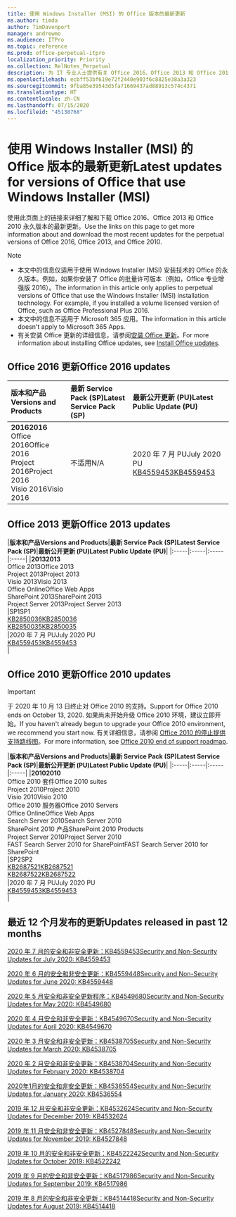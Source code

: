 ```yaml
---
title: 使用 Windows Installer (MSI) 的 Office 版本的最新更新
ms.author: timda
author: TimDavenport
manager: andrewmo
ms.audience: ITPro
ms.topic: reference
ms.prod: office-perpetual-itpro
localization_priority: Priority
ms.collection: RelNotes_Perpetual
description: 为 IT 专业人士提供有关 Office 2016、Office 2013 和 Office 2010 永久版本的最新更新信息的链接
ms.openlocfilehash: ecbff53bf619e72f2440e903f6c8825e38a3a323
ms.sourcegitcommit: 9fba85e39543d5fa71669437ad88913c574c4371
ms.translationtype: HT
ms.contentlocale: zh-CN
ms.lasthandoff: 07/15/2020
ms.locfileid: "45138768"
---
```

# <a name="latest-updates-for-versions-of-office-that-use-windows-installer-msi"></a><span data-ttu-id="e8cd5-103">使用 Windows Installer (MSI) 的 Office 版本的最新更新</span><span class="sxs-lookup"><span data-stu-id="e8cd5-103">Latest updates for versions of Office that use Windows Installer (MSI)</span></span>

<span data-ttu-id="e8cd5-104">使用此页面上的链接来详细了解和下载 Office 2016、Office 2013 和 Office 2010 永久版本的最新更新。</span><span class="sxs-lookup"><span data-stu-id="e8cd5-104">Use the links on this page to get more information about and download the most recent updates for the perpetual versions of Office 2016, Office 2013, and Office 2010.</span></span>
  
 
> [!NOTE]
> - <span data-ttu-id="e8cd5-p101">本文中的信息仅适用于使用 Windows Installer (MSI) 安装技术的 Office 的永久版本。例如，如果你安装了 Office 的批量许可版本（例如，Office 专业增强版 2016）。</span><span class="sxs-lookup"><span data-stu-id="e8cd5-p101">The information in this article only applies to perpetual versions of Office that use the Windows Installer (MSI) installation technology. For example, if you installed a volume licensed version of Office, such as Office Professional Plus 2016.</span></span>
> - <span data-ttu-id="e8cd5-107">本文中的信息不适用于 Microsoft 365 应用。</span><span class="sxs-lookup"><span data-stu-id="e8cd5-107">The information in this article doesn't apply to Microsoft 365 Apps.</span></span>
> - <span data-ttu-id="e8cd5-108">有关安装 Office 更新的详细信息，请参阅[安装 Office 更新](https://support.office.com/article/2ab296f3-7f03-43a2-8e50-46de917611c5)。</span><span class="sxs-lookup"><span data-stu-id="e8cd5-108">For more information about installing Office updates, see [Install Office updates](https://support.office.com/article/2ab296f3-7f03-43a2-8e50-46de917611c5).</span></span> 


## <a name="office-2016-updates"></a><span data-ttu-id="e8cd5-109">Office 2016 更新</span><span class="sxs-lookup"><span data-stu-id="e8cd5-109">Office 2016 updates</span></span>

|<span data-ttu-id="e8cd5-110">**版本和产品**</span><span class="sxs-lookup"><span data-stu-id="e8cd5-110">**Versions and Products**</span></span>|<span data-ttu-id="e8cd5-111">**最新 Service Pack (SP)**</span><span class="sxs-lookup"><span data-stu-id="e8cd5-111">**Latest Service Pack (SP)**</span></span>|<span data-ttu-id="e8cd5-112">**最新公开更新 (PU)**</span><span class="sxs-lookup"><span data-stu-id="e8cd5-112">**Latest Public Update (PU)**</span></span>|
|:-----|:-----|:-----|
|<span data-ttu-id="e8cd5-113">**2016**</span><span class="sxs-lookup"><span data-stu-id="e8cd5-113">**2016**</span></span> <br/> <span data-ttu-id="e8cd5-114">Office 2016</span><span class="sxs-lookup"><span data-stu-id="e8cd5-114">Office 2016</span></span>  <br/> <span data-ttu-id="e8cd5-115">Project 2016</span><span class="sxs-lookup"><span data-stu-id="e8cd5-115">Project 2016</span></span>  <br/> <span data-ttu-id="e8cd5-116">Visio 2016</span><span class="sxs-lookup"><span data-stu-id="e8cd5-116">Visio 2016</span></span>  <br/> |<span data-ttu-id="e8cd5-117">不适用</span><span class="sxs-lookup"><span data-stu-id="e8cd5-117">N/A</span></span>  <br/> |<span data-ttu-id="e8cd5-118">2020 年 7 月 PU</span><span class="sxs-lookup"><span data-stu-id="e8cd5-118">July 2020 PU</span></span>  <br/> [<span data-ttu-id="e8cd5-119">KB4559453</span><span class="sxs-lookup"><span data-stu-id="e8cd5-119">KB4559453</span></span>](https://support.microsoft.com/help/4559453) <br/> |
   
## <a name="office-2013-updates"></a><span data-ttu-id="e8cd5-120">Office 2013 更新</span><span class="sxs-lookup"><span data-stu-id="e8cd5-120">Office 2013 updates</span></span>

|<span data-ttu-id="e8cd5-121">**版本和产品**</span><span class="sxs-lookup"><span data-stu-id="e8cd5-121">**Versions and Products**</span></span>|<span data-ttu-id="e8cd5-122">**最新 Service Pack (SP)**</span><span class="sxs-lookup"><span data-stu-id="e8cd5-122">**Latest Service Pack (SP)**</span></span>|<span data-ttu-id="e8cd5-123">**最新公开更新 (PU)**</span><span class="sxs-lookup"><span data-stu-id="e8cd5-123">**Latest Public Update (PU)**</span></span>|
|:-----|:-----|:-----|:-----|
|<span data-ttu-id="e8cd5-124">**2013**</span><span class="sxs-lookup"><span data-stu-id="e8cd5-124">**2013**</span></span> <br/> <span data-ttu-id="e8cd5-125">Office 2013</span><span class="sxs-lookup"><span data-stu-id="e8cd5-125">Office 2013</span></span>  <br/> <span data-ttu-id="e8cd5-126">Project 2013</span><span class="sxs-lookup"><span data-stu-id="e8cd5-126">Project 2013</span></span>  <br/> <span data-ttu-id="e8cd5-127">Visio 2013</span><span class="sxs-lookup"><span data-stu-id="e8cd5-127">Visio 2013</span></span>  <br/> <span data-ttu-id="e8cd5-128">Office Online</span><span class="sxs-lookup"><span data-stu-id="e8cd5-128">Office Web Apps</span></span>  <br/> <span data-ttu-id="e8cd5-129">SharePoint 2013</span><span class="sxs-lookup"><span data-stu-id="e8cd5-129">SharePoint 2013</span></span>  <br/> <span data-ttu-id="e8cd5-130">Project Server 2013</span><span class="sxs-lookup"><span data-stu-id="e8cd5-130">Project Server 2013</span></span>  <br/> |<span data-ttu-id="e8cd5-131">SP1</span><span class="sxs-lookup"><span data-stu-id="e8cd5-131">SP1</span></span> <br/> [<span data-ttu-id="e8cd5-132">KB2850036</span><span class="sxs-lookup"><span data-stu-id="e8cd5-132">KB2850036</span></span>](https://support.microsoft.com/kb/2850036) <br/>[<span data-ttu-id="e8cd5-133">KB2850035</span><span class="sxs-lookup"><span data-stu-id="e8cd5-133">KB2850035</span></span>](https://support.microsoft.com/kb/2850035) <br/> |<span data-ttu-id="e8cd5-134">2020 年 7 月 PU</span><span class="sxs-lookup"><span data-stu-id="e8cd5-134">July 2020 PU</span></span>  <br/> [<span data-ttu-id="e8cd5-135">KB4559453</span><span class="sxs-lookup"><span data-stu-id="e8cd5-135">KB4559453</span></span>](https://support.microsoft.com/help/4559453) <br/> |
   
## <a name="office-2010-updates"></a><span data-ttu-id="e8cd5-136">Office 2010 更新</span><span class="sxs-lookup"><span data-stu-id="e8cd5-136">Office 2010 updates</span></span>
> [!IMPORTANT]
<span data-ttu-id="e8cd5-137">于 2020 年 10 月 13 日终止对 Office 2010 的支持。</span><span class="sxs-lookup"><span data-stu-id="e8cd5-137">Support for Office 2010 ends on October 13, 2020.</span></span> <span data-ttu-id="e8cd5-138">如果尚未开始升级 Office 2010 环境，建议立即开始。</span><span class="sxs-lookup"><span data-stu-id="e8cd5-138">If you haven't already begun to upgrade your Office 2010 environment, we recommend you start now.</span></span> <span data-ttu-id="e8cd5-139">有关详细信息，请参阅 [Office 2010 的停止提供支持路线图](https://docs.microsoft.com/DeployOffice/office-2010-end-support-roadmap)。</span><span class="sxs-lookup"><span data-stu-id="e8cd5-139">For more information, see [Office 2010 end of support roadmap](https://docs.microsoft.com/DeployOffice/office-2010-end-support-roadmap).</span></span>

|<span data-ttu-id="e8cd5-140">**版本和产品**</span><span class="sxs-lookup"><span data-stu-id="e8cd5-140">**Versions and Products**</span></span>|<span data-ttu-id="e8cd5-141">**最新 Service Pack (SP)**</span><span class="sxs-lookup"><span data-stu-id="e8cd5-141">**Latest Service Pack (SP)**</span></span>|<span data-ttu-id="e8cd5-142">**最新公开更新 (PU)**</span><span class="sxs-lookup"><span data-stu-id="e8cd5-142">**Latest Public Update (PU)**</span></span>|
|:-----|:-----|:-----|:-----|
|<span data-ttu-id="e8cd5-143">**2010**</span><span class="sxs-lookup"><span data-stu-id="e8cd5-143">**2010**</span></span> <br/> <span data-ttu-id="e8cd5-144">Office 2010 套件</span><span class="sxs-lookup"><span data-stu-id="e8cd5-144">Office 2010 suites</span></span>  <br/> <span data-ttu-id="e8cd5-145">Project 2010</span><span class="sxs-lookup"><span data-stu-id="e8cd5-145">Project 2010</span></span>  <br/> <span data-ttu-id="e8cd5-146">Visio 2010</span><span class="sxs-lookup"><span data-stu-id="e8cd5-146">Visio 2010</span></span>  <br/> <span data-ttu-id="e8cd5-147">Office 2010 服务器</span><span class="sxs-lookup"><span data-stu-id="e8cd5-147">Office 2010 Servers</span></span>  <br/> <span data-ttu-id="e8cd5-148">Office Online</span><span class="sxs-lookup"><span data-stu-id="e8cd5-148">Office Web Apps</span></span>  <br/> <span data-ttu-id="e8cd5-149">Search Server 2010</span><span class="sxs-lookup"><span data-stu-id="e8cd5-149">Search Server 2010</span></span>  <br/> <span data-ttu-id="e8cd5-150">SharePoint 2010 产品</span><span class="sxs-lookup"><span data-stu-id="e8cd5-150">SharePoint 2010 Products</span></span>  <br/> <span data-ttu-id="e8cd5-151">Project Server 2010</span><span class="sxs-lookup"><span data-stu-id="e8cd5-151">Project Server 2010</span></span>  <br/> <span data-ttu-id="e8cd5-152">FAST Search Server 2010 for SharePoint</span><span class="sxs-lookup"><span data-stu-id="e8cd5-152">FAST Search Server 2010 for SharePoint</span></span>  <br/> |<span data-ttu-id="e8cd5-153">SP2</span><span class="sxs-lookup"><span data-stu-id="e8cd5-153">SP2</span></span> <br/>[<span data-ttu-id="e8cd5-154">KB2687521</span><span class="sxs-lookup"><span data-stu-id="e8cd5-154">KB2687521</span></span>](https://support.microsoft.com/kb/2687521) <br/> [<span data-ttu-id="e8cd5-155">KB2687522</span><span class="sxs-lookup"><span data-stu-id="e8cd5-155">KB2687522</span></span>](https://support.microsoft.com/kb/2687522) <br/> |<span data-ttu-id="e8cd5-156">2020 年 7 月 PU</span><span class="sxs-lookup"><span data-stu-id="e8cd5-156">July 2020 PU</span></span>  <br/> [<span data-ttu-id="e8cd5-157">KB4559453</span><span class="sxs-lookup"><span data-stu-id="e8cd5-157">KB4559453</span></span>](https://support.microsoft.com/help/4559453) <br/>|
   

   
## <a name="updates-released-in-past-12-months"></a><span data-ttu-id="e8cd5-158">最近 12 个月发布的更新</span><span class="sxs-lookup"><span data-stu-id="e8cd5-158">Updates released in past 12 months</span></span>

[<span data-ttu-id="e8cd5-159">2020 年 7 月的安全和非安全更新：KB4559453</span><span class="sxs-lookup"><span data-stu-id="e8cd5-159">Security and Non-Security Updates for July 2020: KB4559453</span></span>](https://support.microsoft.com/help/4559453)

[<span data-ttu-id="e8cd5-160">2020 年 6 月的安全和非安全更新：KB4559448</span><span class="sxs-lookup"><span data-stu-id="e8cd5-160">Security and Non-Security Updates for June 2020: KB4559448</span></span>](https://support.microsoft.com/help/4559448)

[<span data-ttu-id="e8cd5-161">2020 年 5 月安全和非安全更新程序：KB4549680</span><span class="sxs-lookup"><span data-stu-id="e8cd5-161">Security and Non-Security Updates for May 2020: KB4549680</span></span>](https://support.microsoft.com/help/4549680)

[<span data-ttu-id="e8cd5-162">2020 年 4 月安全和非安全更新：KB4549670</span><span class="sxs-lookup"><span data-stu-id="e8cd5-162">Security and Non-Security Updates for April 2020: KB4549670</span></span>](https://support.microsoft.com/help/4549670)

[<span data-ttu-id="e8cd5-163">2020 年 3 月安全和非安全更新：KB4538705</span><span class="sxs-lookup"><span data-stu-id="e8cd5-163">Security and Non-Security Updates for March 2020: KB4538705</span></span>](https://support.microsoft.com/help/4538705)

[<span data-ttu-id="e8cd5-164">2020 年 2 月安全和非安全更新：KB4538704</span><span class="sxs-lookup"><span data-stu-id="e8cd5-164">Security and Non-Security Updates for February 2020: KB4538704</span></span>](https://support.microsoft.com/help/4538704)

[<span data-ttu-id="e8cd5-165">2020年1月的安全和非安全更新：KB4536554</span><span class="sxs-lookup"><span data-stu-id="e8cd5-165">Security and Non-Security Updates for January 2020: KB4536554</span></span>](https://support.microsoft.com/help/4536554)

[<span data-ttu-id="e8cd5-166">2019 年 12 月安全和非安全更新：KB4532624</span><span class="sxs-lookup"><span data-stu-id="e8cd5-166">Security and Non-Security Updates for December 2019: KB4532624</span></span>](https://support.microsoft.com/help/4532624)

[<span data-ttu-id="e8cd5-167">2019 年 11 月安全和非安全更新：KB4527848</span><span class="sxs-lookup"><span data-stu-id="e8cd5-167">Security and Non-Security Updates for November 2019: KB4527848</span></span>](https://support.microsoft.com/help/4527848)

[<span data-ttu-id="e8cd5-168">2019 年 10 月的安全和非安全更新：KB4522242</span><span class="sxs-lookup"><span data-stu-id="e8cd5-168">Security and Non-Security Updates for October 2019: KB4522242</span></span>](https://support.microsoft.com/help/4522242)

[<span data-ttu-id="e8cd5-169">2019 年 9 月的安全和非安全更新：KB4517986</span><span class="sxs-lookup"><span data-stu-id="e8cd5-169">Security and Non-Security Updates for September 2019: KB4517986</span></span>](https://support.microsoft.com/help/4517986 )

[<span data-ttu-id="e8cd5-170">2019 年 8 月的安全和非安全更新：KB4514418</span><span class="sxs-lookup"><span data-stu-id="e8cd5-170">Security and Non-Security Updates for August 2019: KB4514418</span></span>](https://support.microsoft.com/help/4514418)


</br>